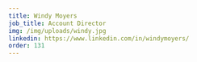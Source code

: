 ```yaml
---
title: Windy Moyers
job_title: Account Director
img: /img/uploads/windy.jpg
linkedin: https://www.linkedin.com/in/windymoyers/
order: 131
---
```

